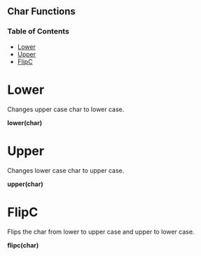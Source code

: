 ## Char Functions

### Table of Contents

- [Lower](#Lower)
- [Upper](#Upper)
- [FlipC](#FlipC)

# Lower

Changes upper case char to lower case.

**lower(char)**




# Upper

Changes lower case char to upper case.

**upper(char)**





# FlipC

Flips the char from lower to upper case and upper to lower case.

**flipc(char)**